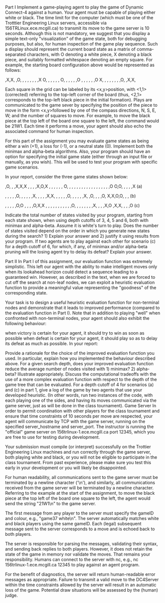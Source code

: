 Part I
Implement a game-playing agent to play the game of Dynamic Connect-4 against a human. Your agent must be capable of playing either white or black. The time limit for the computer (which must be one of the Trotttier Engineering Linux servers, accessible via 156TRLinux.ece.mcgill.ca) to transmit its move to the game server is 10 seconds. Although this is not mandatory, we suggest that you display a simple text-only "visualization" of the game state, both for debugging purposes, but also, for human inspection of the game play sequence.  Such a display should represent the current board state as a matrix of comma-separated characters, with O denoting a white piece, X denoting a black piece, and suitably formatted whitespace denoting an empty square. For example, the starting board configuration above would be represented as follows:

 ,X,X, ,O, ,
 , , , , , ,X
O, , , , , , 
O, , , , , ,O
 , , , , , ,O
X, , , , , , 
 , ,O, ,X,X, 

Each square in the grid can be labeled by its <x,y>position, with <1,1> (corrected) referring to the top-left corner of the board (thus, <2,1> corresponds to the top-left black piece in the initial formation). Plays are communicated to the game sever by specifying the position of the piece to move in the form <x,y>followed by one of the compass directions, N, S, E, W; and the number of squares to move. For example, to move the black piece at the top left of the board one square to the left, the command would be 21W1. Each time it performs a move, your agent should also echo the associated command for human inspection.

For this part of the assignment you may evaluate game states as being either a win (+1), a loss for (-1), or a neutral state (0). Implement both the minimax and alpha-beta algorithms. Also, your program should have an option for specifying the initial game state (either through an input file or manually, as you wish). This will be used to test your program with specific game scenarios.

In your report, consider the three game states shown below:

 ,O, , ,X,X,X
 , , , ,X,O,X
 , , , , , , 
O, , , , , , 
 , , , , , , 
 , , , , , ,O
O,O, , , , ,X
     (a)
 	
 , , , , ,O, 
 , , , , ,X, 
 , , , ,X,X, 
 , , , , ,O, 
 , , , , ,X, 
 ,O, , , ,O, 
X,X,O,O, , , 
     (b)
 	
, , , , ,O,O
 , , , ,O,X,X
 , , , , , , 
 , , , , ,O, 
 , , , , , , 
 ,X, , , ,X,O
 ,X,X, , , ,O
     (c)
     
Indicate the total number of states visited by your program, starting from each state shown, when using depth cutoffs of 3, 4, 5 and 6, both with minimax and alpha-beta. Assume it is white's turn to play.
Does the number of states visited depend on the order in which you generate new states during the search? 1) Explain your answer and 2) justify it using results from your program.
If two agents are to play against each other for scenario (c) for a depth cutoff of 6, for which, if any, of minimax and/or alpha-beta pruning will the losing agent try to delay its defeat? Explain your answer.



Part II
In Part I of this assignment, our evaluation function was extremely simplistic. This left our agent with the ability to make intelligent moves only when its lookahead horizon could detect a sequence leading to a guaranteed win. However, as described in the text, when we are forced to cut off the search at non-leaf nodes, we can exploit a heuristic evaluation function to provide a meaningful value representing the "goodness" of the corresponding state.

Your task is to design a useful heuristic evaluation function for non-terminal nodes and demonstrate that it leads to improved performance (compared to the evaluation function in Part I). Note that in addition to playing "well" when confronted with non-terminal nodes, your agent should also exhibit the following behaviour:

when victory is certain for your agent, it should try to win as soon as possible
when defeat is certain for your agent, it should play so as to delay its defeat as much as possible.
In your report:

Provide a rationale for the choice of the improved evaluation function you used. In particular, explain how you implemented the behaviour described above.
For a given search depth, does your improved evaluation function reduce the average number of nodes visited with 1) minimax? 2) alpha-beta? Illustrate appropriately.
Discuss the computational tradeoffs with the use of a more complex evaluation function with respect to the depth of the game tree that can be evaluated.
For a depth cutoff of 4 for scenarios (a) and (c) in part 1, give a log of the game by two agents that use your developed heuristic. (In other words, run two instances of the code, with each playing one of the sides, and having its moves communicated via the game server, just as will be done in the class tournament).
Game Server
In order to permit coordination with other players for the class tournament and ensure that time constraints of 10 seconds per move are respected, your agent will communicate by TCP with the game server, running on the specified server_hostname and server_port. The instructor is running the "official" game server on 156trlinux-1.ece.mcgill.ca port 12345, which you are free to use for testing during development.

Your submission must compile (or interpret) successfully on the Trottier Engineering Linux machines and run correctly through the game server, both playing white and black, or you will not be eligible to participate in the class tournament. From past experience, please make sure you test this early in your development or you will likely be disappointed.

For human readability, all communications sent to the game server must be terminated by a newline character ('\n'), and similarly, all communications received from the game server will be terminated by a newline character. Referring to the example at the start of the assignment, to move the black piece at the top left of the board one square to the left, the agent would send the string "21W1\n" to the game server.

The first message from any player to the server must specify the gameID and colour, e.g., "game37 white\n". The server automatically matches white and black players using the same gameID. Each (legal) subsequent message sent to the server corresponds to a move and is echoed back to both players. 

The server is responsible for parsing the messages, validating their syntax, and sending back replies to both players. However, it does not retain the state of the game in memory nor validate the moves. That remains your responsibility. Humans can connect to the server with nc, e.g., nc 156trlinux-1.ece.mcgill.ca 12345 to play against an agent program.

For the benefit of diagnostics, the server will return human-readable error messages as appropriate. Failure to transmit a valid move to the DC4Server within the time constraints allowed by the server will result in an automatic loss of the game. Potential draw situations will be assessed by the (human) judge.